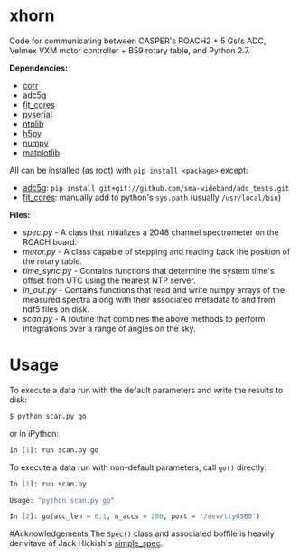 # xhorn
Code for communicating between CASPER's ROACH2 + 5 Gs/s ADC, Velmex VXM motor controller + B59 rotary table, and Python 2.7.

**Dependencies:**
 * [corr]
 * [adc5g]
 * [fit_cores]
 * [pyserial]
 * [ntplib]
 * [h5py]
 * [numpy]
 * [matplotlib]

All can be installed (as root) with ```pip install <package>``` except:
 * [adc5g]: ```pip install git+git://github.com/sma-wideband/adc_tests.git```
 * [fit_cores]: manually add to python's ```sys.path``` (usually ```/usr/local/bin```)

**Files:**
 * _spec.py_ - A class that initializes a 2048 channel spectrometer on the ROACH board.
 * _motor.py_ - A class capable of stepping and reading back the position of the rotary table.
 * _time_sync.py_ - Contains functions that determine the system time's offset from UTC using the nearest NTP server.
 * _in_out.py_ - Contains functions that read and write numpy arrays of the measured spectra along with their associated metadata to and from hdf5 files on disk.
 * _scan.py_ - A routine that combines the above methods to perform integrations over a range of angles on the sky. 

# Usage
To execute a data run with the default parameters and write the results to disk:
```sh
$ python scan.py go
```
or in iPython:
```python
In [1]: run scan.py go
```
To execute a data run with non-default parameters, call ```go()``` directly:
```python
In [1]: run scan.py

Usage: "python scan.py go"

In [2]: go(acc_len = 0.1, n_accs = 200, port = '/dev/ttyUSB0')
```

#Acknowledgements
The ```Spec()``` class and associated boffile is heavily derivitave of Jack Hickish's [simple_spec].


[adc5g]: <https://github.com/sma-wideband/adc_tests/tree/master/adc5g>
[corr]: <https://github.com/ska-sa/corr>
[pyserial]: <https://github.com/pyserial/pyserial>
[ntplib]: <https://github.com/Tipoca/ntplib>
[h5py]: <https://github.com/h5py/h5py>
[numpy]: <https://github.com/numpy/numpy>
[matplotlib]: <https://github.com/matplotlib/matplotlib>
[fit_cores]: <https://github.com/sma-wideband/adc_tests/blob/master/fit_cores.py>
[simple_spec]: <https://github.com/jack-h/ami_correlator_sw/blob/master/ami/scripts/simple_spec/spec_init.py>
